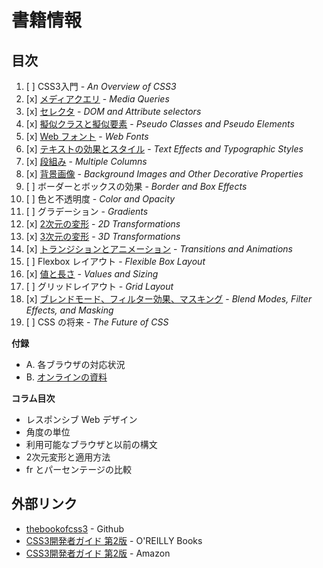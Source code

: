 # 書籍情報

## 目次

1. [ ] CSS3入門 - _An Overview of CSS3_
2. [x] [メディアクエリ](02/) - _Media Queries_
3. [x] [セレクタ](03/) - _DOM and Attribute selectors_
4. [x] [擬似クラスと擬似要素](04/) - _Pseudo Classes and Pseudo Elements_
5. [x] [Web フォント](05/) - _Web Fonts_
6. [x] [テキストの効果とスタイル](06/) - _Text Effects and Typographic Styles_
7. [x] [段組み](07/) - _Multiple Columns_
8. [x] [背景画像](08/) - _Background Images and Other Decorative Properties_
9. [ ] ボーダーとボックスの効果 - _Border and Box Effects_
10. [ ] 色と不透明度 - _Color and Opacity_
11. [ ] グラデーション - _Gradients_
12. [x] [2次元の変形](12/) - _2D Transformations_
13. [x] [3次元の変形](13/) - _3D Transformations_
14. [x] [トランジションとアニメーション](14/) - _Transitions and Animations_
15. [ ] Flexbox レイアウト - _Flexible Box Layout_
16. [x] [値と長さ](16/) - _Values and Sizing_
17. [ ] グリッドレイアウト - _Grid Layout_
18. [x] [ブレンドモード、フィルター効果、マスキング](18/) - _Blend Modes, Filter Effects, and Masking_
19. [ ] CSS の将来 - _The Future of CSS_

__付録__

- A. 各ブラウザの対応状況
- B. [オンラインの資料](B/)

__コラム目次__

- レスポンシブ Web デザイン
- 角度の単位
- 利用可能なブラウザと以前の構文
- 2次元変形と適用方法
- fr とパーセンテージの比較


## 外部リンク

- [thebookofcss3](https://github.com/stopsatgreen/thebookofcss3) - Github
- [CSS3開発者ガイド 第2版](http://www.oreilly.co.jp/books/9784873117256/)  - O'REILLY Books
- [CSS3開発者ガイド 第2版](http://www.amazon.co.jp/dp/4873117259) - Amazon
